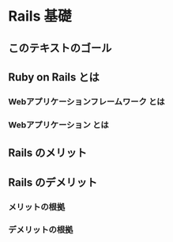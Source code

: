# Rails 基礎

## このテキストのゴール



## Ruby on Rails とは



### Webアプリケーションフレームワーク とは



### Webアプリケーション とは



## Rails のメリット



## Rails のデメリット



### メリットの根拠



### デメリットの根拠

